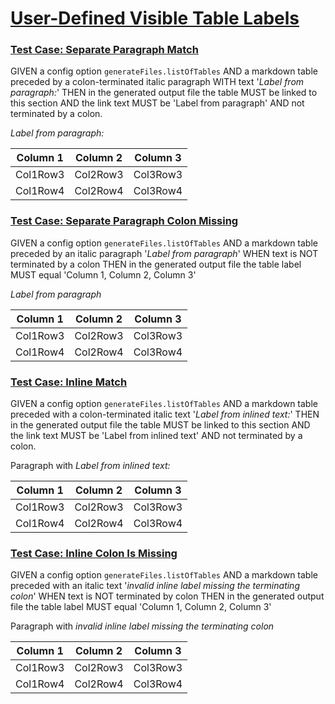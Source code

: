 # [User-Defined Visible Table Labels](#user-defined-visible-table-labels)

### [Test Case: Separate Paragraph Match](#test-case-separate-paragraph-match)

GIVEN a config option `generateFiles.listOfTables`
AND a markdown table preceded by a colon-terminated italic paragraph
WITH text '_Label from paragraph:_'
THEN in the generated output file the table MUST be linked to this section AND the link text MUST be 'Label from paragraph'
AND not terminated by a colon.

_Label from paragraph:_

| Column 1 | Column 2 | Column 3 |
| -------- | -------- | -------- |
| Col1Row3 | Col2Row3 | Col3Row3 |
| Col1Row4 | Col2Row4 | Col3Row4 |

### [Test Case: Separate Paragraph Colon Missing](#test-case-separate-paragraph-colon-missing)

GIVEN a config option `generateFiles.listOfTables`
AND a markdown table preceded by an italic paragraph '_Label from paragraph_'
WHEN text is NOT terminated by a colon
THEN in the generated output file the table label MUST equal 'Column 1, Column 2, Column 3'

_Label from paragraph_

| Column 1 | Column 2 | Column 3 |
| -------- | -------- | -------- |
| Col1Row3 | Col2Row3 | Col3Row3 |
| Col1Row4 | Col2Row4 | Col3Row4 |

### [Test Case: Inline Match](#test-case-inline-match)

GIVEN a config option `generateFiles.listOfTables`
AND a markdown table
preceded with a colon-terminated italic text '_Label from inlined text:_'
THEN in the generated output file the table MUST be linked to this section AND the link text MUST be 'Label from inlined text'
AND not terminated by a colon.

Paragraph with _Label from inlined text:_

| Column 1 | Column 2 | Column 3 |
| -------- | -------- | -------- |
| Col1Row3 | Col2Row3 | Col3Row3 |
| Col1Row4 | Col2Row4 | Col3Row4 |

### [Test Case: Inline Colon Is Missing](#test-case-inline-colon-is-missing)

GIVEN a config option `generateFiles.listOfTables`
AND a markdown table
preceded with an italic text '_invalid inline label missing the terminating colon_'
WHEN text is NOT terminated by colon
THEN in the generated output file the table label MUST equal 'Column 1, Column 2, Column 3'

Paragraph with _invalid inline label missing the terminating colon_

| Column 1 | Column 2 | Column 3 |
| -------- | -------- | -------- |
| Col1Row3 | Col2Row3 | Col3Row3 |
| Col1Row4 | Col2Row4 | Col3Row4 |
